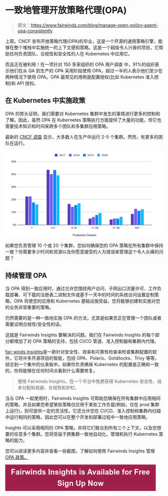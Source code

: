# 一致地管理开放策略代理(OPA)

> 原文：<https://www.fairwinds.com/blog/manage-open-policy-agent-opa-consistently>

 上周，CNCF 宣布开放策略代理(OPA)的毕业，这是一个开源的通用策略引擎，能够在整个堆栈中实施统一的上下文感知策略。这是一个超级令人兴奋的项目，它帮助任何负责团队、合规性和安全性的人在 Kubernetes 中应用它。

而且正在被利用！在一项针对 150 多家组织的 OPA 用户调查 中，91%的组织表示他们在从 QA 到生产的 OPA 采用阶段使用 OPA。超过一半的人表示他们至少在两种情况下使用 OPA。OPA 最常见的用例是配置授权(比如 Kubernetes 准入控制)和 API 授权。

## **在 Kubernetes 中实施政策**

OPA 的势头证明，我们需要对 Kubernetes 集群中发生的事情进行更多的控制和了解。因此，虽然 OPA 在 Kubernetes 策略执行方面提供了大量的功能，但它也需要技术知识和时间来跨多个团队和多集群应用策略。

最新的 [CNCF 调查](https://www.cncf.io/wp-content/uploads/2020/11/CNCF_Survey_Report_2020.pdf) 显示，大多数人在生产中运行 2-5 个集群。然而，有更多的团队在运行。

![Graph of the average production clusters showing that on average 2-5 clusters are deployed](img/722ee6c67e08fea8d9a1b1e4e854b95d.png)

如果您负责管理 10 个或 20 个集群，您如何确保您的 OPA 策略在所有集群中保持一致？你需要多少时间和资源以及你愿意接受的人为错误来管理这个令人头痛的问题？

## **持续管理 OPA**

当 OPA 得到一致应用时，通过允许您围绕用户访问、子网出口流量许可、工作负载部署、可下载的注册表二进制文件或基于一天中的时间的系统访问设置定制策略，OPA 将使您的应用和 Kubernetes 基础设施受益。您将能够创建和实施对您的业务非常重要的策略。

仍然需要的是一种一致地实施 OPA 的方法，尤其是如果您正在管理一个团队或者需要证明合规性/安全性的话。

这就是 Fairwinds Insights 要解决的问题。我们在 Fairwinds Insights 的每个部分都增加了对 OPA 策略的支持，包括 CI/CD 管道、准入控制器和集群内代理。

[fair winds Insights](//www.fairwinds.com/insights)是一款针对安全性、效率和可靠性检查来检查集群配置的软件。它将许多开源项目的智能，包括 OPA、Polaris、Goldilocks、Trivy 等等，结合到一个集中的仪表板中。如果你负责确保 Kubernetes 的配置是正确和一致的，你将能够在任何时间点看到什么需要修复。

> 使用 Fairwinds Insights，在一个平台中免费获得 Kubernetes 安全性、成本分配和规避、合规性和护栏。

当与 OPA 一起使用时，Fairwinds Insights 可帮助您确保在所有集群中应用相同的策略，并且如果您希望某些策略仅应用于某些工作负载(例如，仅在 prod 集群上运行)，则可提供一定的灵活性。它还允许您在 CI/CD、准入控制和集群内扫描中运行相同的策略，因此您可以在整个开发和部署过程中一致地应用策略。

Insights 可以采用相同的 OPA 策略，并将它们联合到所有三个上下文，以及您想要的任意多个集群。您将受益于跨集群一致地自动化、管理和执行 Kubernetes 策略的能力。

您可以阅读更多内容并查看一些截图，了解如何使用 Fairwinds Insights 管理 [OPA 政策。](https://www.fairwinds.com/blog/managing-opa-policies-with-fairwinds-insights)

[![Fairwinds Insights is Available for Free Sign Up Now](img/90e93a941f22f2087c3a229a91ea6c10.png)](https://cta-redirect.hubspot.com/cta/redirect/2184645/d329e036-9905-4715-85b8-31a98b50623c)